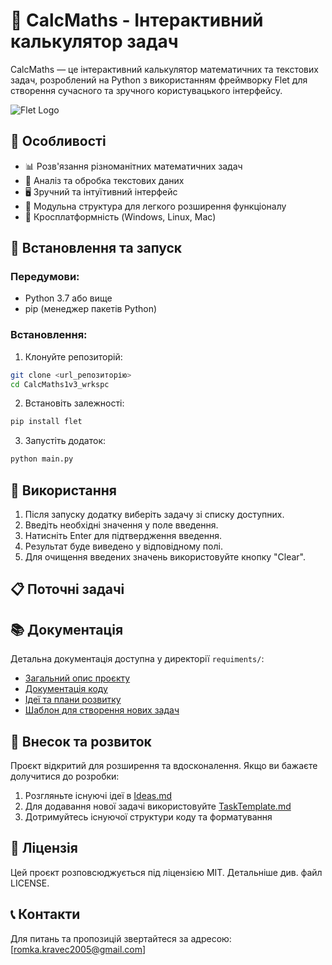 # 🧮 CalcMaths - Інтерактивний калькулятор задач

CalcMaths — це інтерактивний калькулятор математичних та текстових задач, розроблений на Python з використанням фреймворку Flet для створення сучасного та зручного користувацького інтерфейсу.

![Flet Logo](https://flet.dev/img/logo.svg)

## 🌟 Особливості

- 📊 Розв'язання різноманітних математичних задач
- 📝 Аналіз та обробка текстових даних
- 🖥️ Зручний та інтуїтивний інтерфейс
- 🔄 Модульна структура для легкого розширення функціоналу
- 📱 Кросплатформність (Windows, Linux, Mac)

## 🚀 Встановлення та запуск

### Передумови:
- Python 3.7 або вище
- pip (менеджер пакетів Python)

### Встановлення:

1. Клонуйте репозиторій:
```bash
git clone <url_репозиторію>
cd CalcMaths1v3_wrkspc
```

2. Встановіть залежності:
```bash
pip install flet
```

3. Запустіть додаток:
```bash
python main.py
```

## 🔧 Використання

1. Після запуску додатку виберіть задачу зі списку доступних.
2. Введіть необхідні значення у поле введення.
3. Натисніть Enter для підтвердження введення.
4. Результат буде виведено у відповідному полі.
5. Для очищення введених значень використовуйте кнопку "Clear".

## 📋 Поточні задачі


## 📚 Документація

Детальна документація доступна у директорії `requiments/`:
- [Загальний опис проєкту](requiments/Task.md)
- [Документація коду](requiments/CodeDocs.md)
- [Ідеї та плани розвитку](requiments/Ideas.md)
- [Шаблон для створення нових задач](requiments/TaskTemplate.md)

## 🤝 Внесок та розвиток

Проєкт відкритий для розширення та вдосконалення. Якщо ви бажаєте долучитися до розробки:

1. Розгляньте існуючі ідеї в [Ideas.md](requiments/Ideas.md)
2. Для додавання нової задачі використовуйте [TaskTemplate.md](requiments/TaskTemplate.md)
3. Дотримуйтесь існуючої структури коду та форматування

## 📄 Ліцензія

Цей проєкт розповсюджується під ліцензією MIT. Детальніше див. файл LICENSE.

## 📞 Контакти

Для питань та пропозицій звертайтеся за адресою: [romka.kravec2005@gmail.com] 